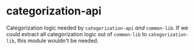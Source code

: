 categorization-api
==================

Categorization logic needed by `categorization-api` _and_ `common-lib`. If we
could extract all categorization logic out of `common-lib` to
`categorization-lib`, this module wouldn't be needed.
